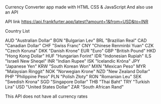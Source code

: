 Currency Converter app 
made with 
HTML CSS & JavaScript 
And also use an API 

 API link
https://api.frankfurter.app/latest?amount=1&from=USD&to=INR

Country List 

AUD	"Australian Dollar"
BGN	"Bulgarian Lev"
BRL	"Brazilian Real"
CAD	"Canadian Dollar"
CHF	"Swiss Franc"
CNY	"Chinese Renminbi Yuan"
CZK	"Czech Koruna"
DKK	"Danish Krone"
EUR	"Euro"
GBP	"British Pound"
HKD	"Hong Kong Dollar"
HUF	"Hungarian Forint"
IDR	"Indonesian Rupiah"
ILS	"Israeli New Sheqel"
INR	"Indian Rupee"
ISK	"Icelandic Króna"
JPY	"Japanese Yen"
KRW	"South Korean Won"
MXN	"Mexican Peso"
MYR	"Malaysian Ringgit"
NOK	"Norwegian Krone"
NZD	"New Zealand Dollar"
PHP	"Philippine Peso"
PLN	"Polish Złoty"
RON	"Romanian Leu"
SEK	"Swedish Krona"
SGD	"Singapore Dollar"
THB	"Thai Baht"
TRY	"Turkish Lira"
USD	"United States Dollar"
ZAR	"South African Rand"


This API does not have all currency rates 
